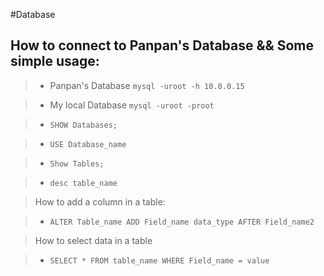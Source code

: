 #Database

## How to connect to Panpan's Database && Some simple usage:

> + Panpan's Database `mysql -uroot -h 10.0.0.15`

> + My local Database `mysql -uroot -proot`

> + `SHOW Databases;`

> + `USE Database_name`

> + `Show Tables;`

> + `desc table_name`

>  How to add a column in a table:

> + `ALTER Table_name ADD Field_name data_type AFTER Field_name2`

> How to select data in a table

> + `SELECT * FROM table_name WHERE Field_name = value`
